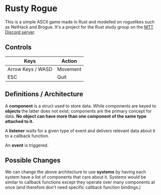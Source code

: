 # Rusty Rogue

This is a simple ASCII game made in Rust and modelled on roguelikes such as NetHack and Brogue. It's a project for the Rust study group on the [MTT Discord server]().

## Controls

| Keys | Action | 
|------|--------|
| Arrow Keys / WASD | Movement |
| ESC | Quit |

## Definitions / Architecture

A **component** is a struct used to store data. While components are keyed to **objects** the latter does not exist; components are the primary concept for data. **No object can have more than one component of the same type attached to it.**

A **listener** waits for a given type of event and delivers relevant data about it to a callback function.

An **event** is triggered.

## Possible Changes

We can change the above architecture to use **systems** by having each system have a list of components that care about it. Systems would be similar to callback functions except they operate over many components at once (and therefore don't need specific callback function bindings.)